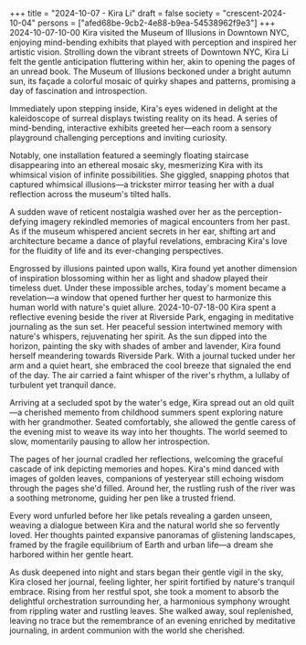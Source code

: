 +++
title = "2024-10-07 - Kira Li"
draft = false
society = "crescent-2024-10-04"
persons = ["afed68be-9cb2-4e88-b9ea-54538962f9e3"]
+++
2024-10-07-10-00
Kira visited the Museum of Illusions in Downtown NYC, enjoying mind-bending exhibits that played with perception and inspired her artistic vision.
Strolling down the vibrant streets of Downtown NYC, Kira Li felt the gentle anticipation fluttering within her, akin to opening the pages of an unread book. The Museum of Illusions beckoned under a bright autumn sun, its façade a colorful mosaic of quirky shapes and patterns, promising a day of fascination and introspection.

Immediately upon stepping inside, Kira's eyes widened in delight at the kaleidoscope of surreal displays twisting reality on its head. A series of mind-bending, interactive exhibits greeted her—each room a sensory playground challenging perceptions and inviting curiosity. 

Notably, one installation featured a seemingly floating staircase disappearing into an ethereal mosaic sky, mesmerizing Kira with its whimsical vision of infinite possibilities. She giggled, snapping photos that captured whimsical illusions—a trickster mirror teasing her with a dual reflection across the museum's tilted halls.

A sudden wave of reticent nostalgia washed over her as the perception-defying imagery rekindled memories of magical encounters from her past. As if the museum whispered ancient secrets in her ear, shifting art and architecture became a dance of playful revelations, embracing Kira's love for the fluidity of life and its ever-changing perspectives.

Engrossed by illusions painted upon walls, Kira found yet another dimension of inspiration blossoming within her as light and shadow played their timeless duet. Under these impossible arches, today's moment became a revelation—a window that opened further her quest to harmonize this human world with nature's quiet allure.
2024-10-07-18-00
Kira spent a reflective evening beside the river at Riverside Park, engaging in meditative journaling as the sun set. Her peaceful session intertwined memory with nature's whispers, rejuvenating her spirit.
As the sun dipped into the horizon, painting the sky with shades of amber and lavender, Kira found herself meandering towards Riverside Park. With a journal tucked under her arm and a quiet heart, she embraced the cool breeze that signaled the end of the day. The air carried a faint whisper of the river's rhythm, a lullaby of turbulent yet tranquil dance.

Arriving at a secluded spot by the water's edge, Kira spread out an old quilt—a cherished memento from childhood summers spent exploring nature with her grandmother. Seated comfortably, she allowed the gentle caress of the evening mist to weave its way into her thoughts. The world seemed to slow, momentarily pausing to allow her introspection.

The pages of her journal cradled her reflections, welcoming the graceful cascade of ink depicting memories and hopes. Kira's mind danced with images of golden leaves, companions of yesteryear still echoing wisdom through the pages she'd filled. Around her, the rustling rush of the river was a soothing metronome, guiding her pen like a trusted friend.

Every word unfurled before her like petals revealing a garden unseen, weaving a dialogue between Kira and the natural world she so fervently loved. Her thoughts painted expansive panoramas of glistening landscapes, framed by the fragile equilibrium of Earth and urban life—a dream she harbored within her gentle heart.

As dusk deepened into night and stars began their gentle vigil in the sky, Kira closed her journal, feeling lighter, her spirit fortified by nature's tranquil embrace. Rising from her restful spot, she took a moment to absorb the delightful orchestration surrounding her, a harmonious symphony wrought from rippling water and rustling leaves. She walked away, soul replenished, leaving no trace but the remembrance of an evening enriched by meditative journaling, in ardent communion with the world she cherished.
